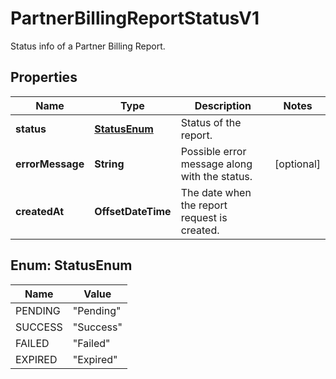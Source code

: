 

# PartnerBillingReportStatusV1

Status info of a Partner Billing Report.

## Properties

| Name | Type | Description | Notes |
|------------ | ------------- | ------------- | -------------|
|**status** | [**StatusEnum**](#StatusEnum) | Status of the report. |  |
|**errorMessage** | **String** | Possible error message along with the status. |  [optional] |
|**createdAt** | **OffsetDateTime** | The date when the report request is created. |  |



## Enum: StatusEnum

| Name | Value |
|---- | -----|
| PENDING | &quot;Pending&quot; |
| SUCCESS | &quot;Success&quot; |
| FAILED | &quot;Failed&quot; |
| EXPIRED | &quot;Expired&quot; |



